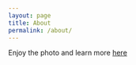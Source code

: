 ```yaml
---
layout: page
title: About
permalink: /about/
---
```


<amp-img width="600" height="300" layout="responsive" src="http://lorempixel.com/600/300/sports"></amp-img>

Enjoy the photo and learn more [here](https://about.me/hamedmohammadpour)
